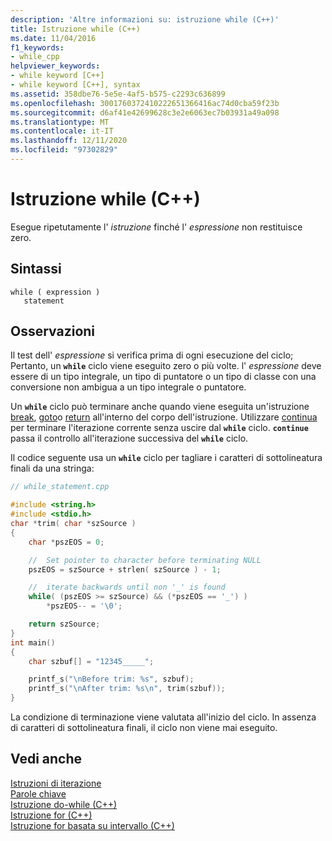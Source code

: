 ```yaml
---
description: 'Altre informazioni su: istruzione while (C++)'
title: Istruzione while (C++)
ms.date: 11/04/2016
f1_keywords:
- while_cpp
helpviewer_keywords:
- while keyword [C++]
- while keyword [C++], syntax
ms.assetid: 358dbe76-5e5e-4af5-b575-c2293c636899
ms.openlocfilehash: 3001760372410222651366416ac74d0cba59f23b
ms.sourcegitcommit: d6af41e42699628c3e2e6063ec7b03931a49a098
ms.translationtype: MT
ms.contentlocale: it-IT
ms.lasthandoff: 12/11/2020
ms.locfileid: "97302829"
---
```

# <a name="while-statement-c"></a>Istruzione while (C++)

Esegue ripetutamente l' *istruzione* finché l' *espressione* non restituisce zero.

## <a name="syntax"></a>Sintassi

```
while ( expression )
   statement
```

## <a name="remarks"></a>Osservazioni

Il test dell' *espressione* si verifica prima di ogni esecuzione del ciclo; Pertanto, un **`while`** ciclo viene eseguito zero o più volte. l' *espressione* deve essere di un tipo integrale, un tipo di puntatore o un tipo di classe con una conversione non ambigua a un tipo integrale o puntatore.

Un **`while`** ciclo può terminare anche quando viene eseguita un'istruzione [break](../cpp/break-statement-cpp.md), [goto](../cpp/goto-statement-cpp.md)o [return](../cpp/return-statement-cpp.md) all'interno del corpo dell'istruzione. Utilizzare [continua](../cpp/continue-statement-cpp.md) per terminare l'iterazione corrente senza uscire dal **`while`** ciclo. **`continue`** passa il controllo all'iterazione successiva del **`while`** ciclo.

Il codice seguente usa un **`while`** ciclo per tagliare i caratteri di sottolineatura finali da una stringa:

```cpp
// while_statement.cpp

#include <string.h>
#include <stdio.h>
char *trim( char *szSource )
{
    char *pszEOS = 0;

    //  Set pointer to character before terminating NULL
    pszEOS = szSource + strlen( szSource ) - 1;

    //  iterate backwards until non '_' is found
    while( (pszEOS >= szSource) && (*pszEOS == '_') )
        *pszEOS-- = '\0';

    return szSource;
}
int main()
{
    char szbuf[] = "12345_____";

    printf_s("\nBefore trim: %s", szbuf);
    printf_s("\nAfter trim: %s\n", trim(szbuf));
}
```

La condizione di terminazione viene valutata all'inizio del ciclo. In assenza di caratteri di sottolineatura finali, il ciclo non viene mai eseguito.

## <a name="see-also"></a>Vedi anche

[Istruzioni di iterazione](../cpp/iteration-statements-cpp.md)<br/>
[Parole chiave](../cpp/keywords-cpp.md)<br/>
[Istruzione do-while (C++)](../cpp/do-while-statement-cpp.md)<br/>
[Istruzione for (C++)](../cpp/for-statement-cpp.md)<br/>
[Istruzione for basata su intervallo (C++)](../cpp/range-based-for-statement-cpp.md)
